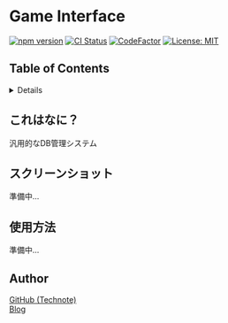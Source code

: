 # Game Interface

[![npm version](https://badge.fury.io/js/%40technote-space%2Fgame-interface.svg)](https://badge.fury.io/js/%40technote-space%2Fgame-interface)
[![CI Status](https://github.com/technote-space/game-interface/workflows/CI/badge.svg)](https://github.com/technote-space/game-interface/actions)
[![CodeFactor](https://www.codefactor.io/repository/github/technote-space/game-interface/badge)](https://www.codefactor.io/repository/github/technote-space/game-interface)
[![License: MIT](https://img.shields.io/badge/License-MIT-blue.svg)](https://github.com/technote-space/game-interface/blob/master/LICENSE)

## Table of Contents

<!-- START doctoc generated TOC please keep comment here to allow auto update -->
<!-- DON'T EDIT THIS SECTION, INSTEAD RE-RUN doctoc TO UPDATE -->
<details>
<summary>Details</summary>

- [Setup](#setup)
  - [yarn](#yarn)
  - [npm](#npm)
- [Author](#author)

</details>
<!-- END doctoc generated TOC please keep comment here to allow auto update -->

## これはなに？
汎用的なDB管理システム

## スクリーンショット
準備中...

## 使用方法
準備中...

## Author
[GitHub (Technote)](https://github.com/technote-space)  
[Blog](https://technote.space)
